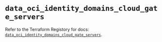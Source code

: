 # `data_oci_identity_domains_cloud_gate_servers`

Refer to the Terraform Registory for docs: [`data_oci_identity_domains_cloud_gate_servers`](https://registry.terraform.io/providers/oracle/oci/6.18.0/docs/data-sources/identity_domains_cloud_gate_servers).
